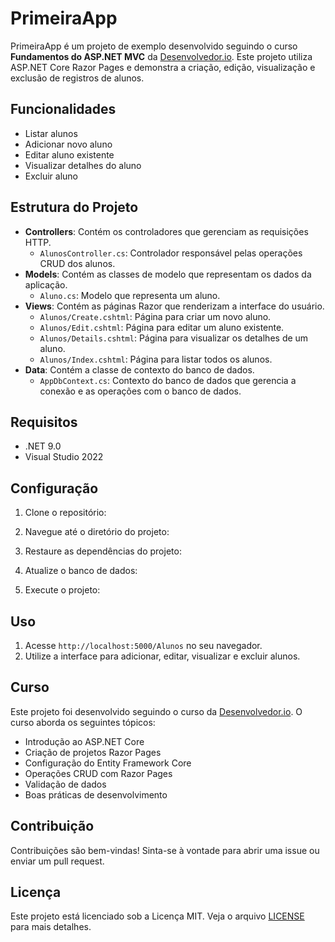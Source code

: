 # PrimeiraApp

PrimeiraApp é um projeto de exemplo desenvolvido seguindo o curso **Fundamentos do ASP.NET MVC** da [Desenvolvedor.io](https://desenvolvedor.io). Este projeto utiliza ASP.NET Core Razor Pages e demonstra a criação, edição, visualização e exclusão de registros de alunos.

## Funcionalidades

- Listar alunos
- Adicionar novo aluno
- Editar aluno existente
- Visualizar detalhes do aluno
- Excluir aluno

## Estrutura do Projeto

- **Controllers**: Contém os controladores que gerenciam as requisições HTTP.
  - `AlunosController.cs`: Controlador responsável pelas operações CRUD dos alunos.
- **Models**: Contém as classes de modelo que representam os dados da aplicação.
  - `Aluno.cs`: Modelo que representa um aluno.
- **Views**: Contém as páginas Razor que renderizam a interface do usuário.
  - `Alunos/Create.cshtml`: Página para criar um novo aluno.
  - `Alunos/Edit.cshtml`: Página para editar um aluno existente.
  - `Alunos/Details.cshtml`: Página para visualizar os detalhes de um aluno.
  - `Alunos/Index.cshtml`: Página para listar todos os alunos.
- **Data**: Contém a classe de contexto do banco de dados.
  - `AppDbContext.cs`: Contexto do banco de dados que gerencia a conexão e as operações com o banco de dados.

## Requisitos

- .NET 9.0
- Visual Studio 2022

## Configuração

1. Clone o repositório:

2. Navegue até o diretório do projeto:

3. Restaure as dependências do projeto:

4. Atualize o banco de dados:

5. Execute o projeto:

## Uso

1. Acesse `http://localhost:5000/Alunos` no seu navegador.
2. Utilize a interface para adicionar, editar, visualizar e excluir alunos.

## Curso

Este projeto foi desenvolvido seguindo o curso da [Desenvolvedor.io](https://desenvolvedor.io). O curso aborda os seguintes tópicos:

- Introdução ao ASP.NET Core
- Criação de projetos Razor Pages
- Configuração do Entity Framework Core
- Operações CRUD com Razor Pages
- Validação de dados
- Boas práticas de desenvolvimento

## Contribuição

Contribuições são bem-vindas! Sinta-se à vontade para abrir uma issue ou enviar um pull request.

## Licença

Este projeto está licenciado sob a Licença MIT. Veja o arquivo [LICENSE](LICENSE) para mais detalhes.

   

